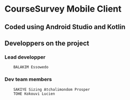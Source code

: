 # CourseSurvey Mobile Client

## Coded using Android Studio and Kotlin

## Developpers on the project
  ### Lead developper
        BALAKIM Essowedo
  ### Dev team members
        SAKIYE Sizing Atchalimondom Prosper
        TOHE Kokouvi Lucien
